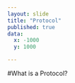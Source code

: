 ```yaml
---
layout: slide
title: "Protocol"
published: true
data:
  x: -1000
  y: 1000

---
```


#What is a Protocol?

